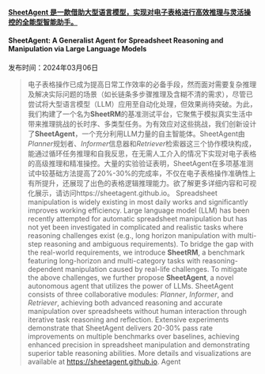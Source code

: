 #### [SheetAgent 是一款借助大型语言模型，实现对电子表格进行高效推理与灵活操控的全能型智能助手。](https://arxiv.org/abs/2403.03636)
#### SheetAgent: A Generalist Agent for Spreadsheet Reasoning and Manipulation via Large Language Models
发布时间：2024年03月06日
> 电子表格操作已成为提高日常工作效率的必备手段，然而面对需要复杂推理及解决实际问题的场景（如长链条多步骤推理及含糊不清的需求），尽管已尝试将大型语言模型（LLM）应用至自动化处理，但效果尚待突破。为此，我们构建了一个名为$\textbf{SheetRM}$的基准测试平台，它聚焦于模拟真实生活中带来推理挑战的长时序、多类型任务。为有效应对这些挑战，我们创新设计了$\textbf{SheetAgent}$，一个充分利用LLM力量的自主智能体。SheetAgent由$\textit{Planner}$规划者、$\textit{Informer}$信息器和$\textit{Retriever}$检索器这三个协作模块构成，能通过循环任务推理和自我反思，在无需人工介入的情况下实现对电子表格的高级推理和精准操控。大量的实验验证表明，SheetAgent在多项基准测试中较基础方法提高了20%-30%的完成率，不仅在电子表格操作准确性上有所提升，还展现了出色的表格逻辑推理能力。欲了解更多详细内容和可视化展示，请访问https://sheetagent.github.io。
> Spreadsheet manipulation is widely existing in most daily works and significantly improves working efficiency. Large language model (LLM) has been recently attempted for automatic spreadsheet manipulation but has not yet been investigated in complicated and realistic tasks where reasoning challenges exist (e.g., long horizon manipulation with multi-step reasoning and ambiguous requirements). To bridge the gap with the real-world requirements, we introduce $\textbf{SheetRM}$, a benchmark featuring long-horizon and multi-category tasks with reasoning-dependent manipulation caused by real-life challenges. To mitigate the above challenges, we further propose $\textbf{SheetAgent}$, a novel autonomous agent that utilizes the power of LLMs. SheetAgent consists of three collaborative modules: $\textit{Planner}$, $\textit{Informer}$, and $\textit{Retriever}$, achieving both advanced reasoning and accurate manipulation over spreadsheets without human interaction through iterative task reasoning and reflection. Extensive experiments demonstrate that SheetAgent delivers 20-30% pass rate improvements on multiple benchmarks over baselines, achieving enhanced precision in spreadsheet manipulation and demonstrating superior table reasoning abilities. More details and visualizations are available at https://sheetagent.github.io.
Agent